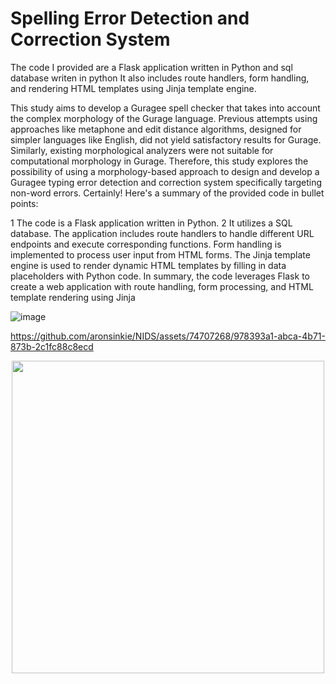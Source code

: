 # Spelling Error Detection and Correction System 
The code I provided are a Flask application written in Python and sql database writen in python It also includes route handlers, form handling, and rendering HTML templates using Jinja template engine. 

This study aims to develop a Guragee spell checker that takes into account the complex morphology of the Gurage language. Previous attempts using approaches like metaphone and edit distance algorithms, designed for simpler languages like English, did not yield satisfactory results for Gurage. Similarly, existing morphological analyzers were not suitable for computational morphology in Gurage. Therefore, this study explores the possibility of using a morphology-based approach to design and develop a Guragee typing error detection and correction system specifically targeting non-word errors.
Certainly! Here's a summary of the provided code in bullet points:

1 The code is a Flask application written in Python.
2 It utilizes a SQL database.
The application includes route handlers to handle different URL endpoints and execute corresponding functions.
Form handling is implemented to process user input from HTML forms.
The Jinja template engine is used to render dynamic HTML templates by filling in data placeholders with Python code.
In summary, the code leverages Flask to create a web application with route handling, form processing, and HTML template rendering using Jinja

![image](https://github.com/aronsinkie/NIDS/assets/74707268/1365abb1-e975-4979-9434-ec23c2bef5bb)


https://github.com/aronsinkie/NIDS/assets/74707268/978393a1-abca-4b71-873b-2c1fc88c8ecd


<p align="center">
  <img src="https://github.com/aronsinkie/NIDS/assets/74707268/3ebd9e6c-f5c5-481a-add2-8cf741b72aec" width="500">
</p>





